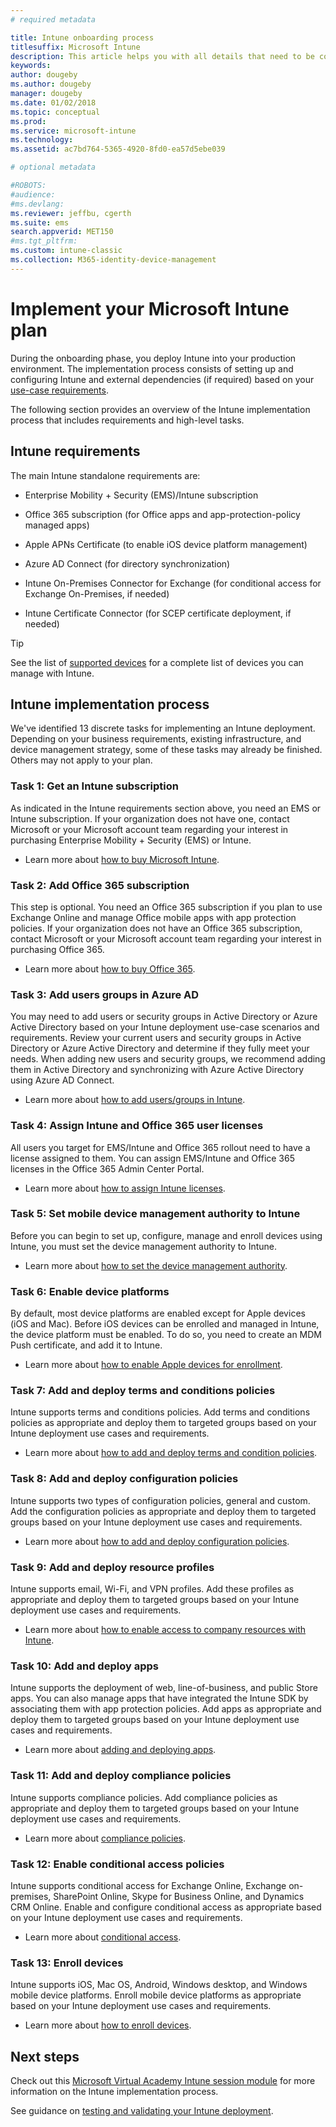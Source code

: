 ```yaml
---
# required metadata

title: Intune onboarding process
titlesuffix: Microsoft Intune
description: This article helps you with all details that need to be considered when you are on-boarding a Microsoft Intune cloud-only solution into your environment.
keywords:
author: dougeby
ms.author: dougeby
manager: dougeby
ms.date: 01/02/2018
ms.topic: conceptual
ms.prod:
ms.service: microsoft-intune
ms.technology:
ms.assetid: ac7bd764-5365-4920-8fd0-ea57d5ebe039

# optional metadata

#ROBOTS:
#audience:
#ms.devlang:
ms.reviewer: jeffbu, cgerth
ms.suite: ems
search.appverid: MET150
#ms.tgt_pltfrm:
ms.custom: intune-classic
ms.collection: M365-identity-device-management
---
```


# Implement your Microsoft Intune plan

During the onboarding phase, you deploy Intune into your production environment. The implementation process consists of setting up and configuring Intune and external dependencies (if required) based on your [use-case requirements](planning-guide-requirements.md).

The following section provides an overview of the Intune implementation process that includes requirements and high-level tasks.

## Intune requirements

The main Intune standalone requirements are:

-   Enterprise Mobility + Security (EMS)/Intune subscription

-   Office 365 subscription (for Office apps and app-protection-policy managed apps)

-   Apple APNs Certificate (to enable iOS device platform management)

-   Azure AD Connect (for directory synchronization)

-   Intune On-Premises Connector for Exchange (for conditional access for Exchange On-Premises, if needed)

-   Intune Certificate Connector (for SCEP certificate deployment, if needed)

>[!TIP]
> See the list of [supported devices](supported-devices-browsers.md) for a complete list of devices you can manage with Intune.

## Intune implementation process

We've identified 13 discrete tasks for implementing an Intune deployment. Depending on your business requirements, existing infrastructure, and device management strategy, some of these tasks may already be finished. Others may not apply to your plan.

### Task 1: Get an Intune subscription

As indicated in the Intune requirements section above, you need an EMS or Intune subscription. If your organization does not have one, contact Microsoft or your Microsoft account team regarding your interest in purchasing Enterprise Mobility + Security (EMS) or Intune.

-   Learn more about [how to buy Microsoft Intune](https://www.microsoft.com/cloud-platform/microsoft-intune-pricing).

### Task 2: Add Office 365 subscription

This step is optional. You need an Office 365 subscription if you plan to use Exchange Online and manage Office mobile apps with app protection policies. If your organization does not have an Office 365 subscription, contact Microsoft or your Microsoft account team regarding your interest in purchasing Office 365.

-   Learn more about [how to buy Office 365](https://products.office.com/business/compare-office-365-for-business-plans).

### Task 3: Add users groups in Azure AD

You may need to add users or security groups in Active Directory or Azure Active Directory based on your Intune deployment use-case scenarios and requirements. Review your current users and security groups in Active Directory or Azure Active Directory and determine if they fully meet your needs. When adding new users and security groups, we recommend adding them in Active Directory and synchronizing with Azure Active Directory using Azure AD Connect.


-   Learn more about [how to add users/groups in Intune](users-permissions-add.md).
<!---why not send them to the AAD connect topic? Question out to Andre: https://docs.microsoft.com/azure/active-directory/connect/active-directory-aadconnect--->



### Task 4: Assign Intune and Office 365 user licenses

All users you target for EMS/Intune and Office 365 rollout need to have a license assigned to them. You can assign EMS/Intune and Office 365 licenses in the Office 365 Admin Center Portal.

-   Learn more about [how to assign Intune licenses](licenses-assign.md).

### Task 5: Set mobile device management authority to Intune

Before you can begin to set up, configure, manage and enroll devices using Intune, you must set the device management authority to Intune.

-   Learn more about [how to set the device management authority](mdm-authority-set.md).

### Task 6: Enable device platforms

By default, most device platforms are enabled except for Apple devices (iOS and Mac). Before iOS devices can be enrolled and managed in Intune, the device platform must be enabled. To do so, you need to create an MDM Push certificate, and add it to Intune.

-   Learn more about [how to enable Apple devices for enrollment](apple-mdm-push-certificate-get.md).

### Task 7: Add and deploy terms and conditions policies

Intune supports terms and conditions policies. Add terms and conditions policies as appropriate and deploy them to targeted groups based on your Intune deployment use cases and requirements.

-   Learn more about [how to add and deploy terms and condition policies](terms-and-conditions-create.md).

### Task 8: Add and deploy configuration policies

Intune supports two types of configuration policies, general and custom. Add the configuration policies as appropriate and deploy them to targeted groups based on your Intune deployment use cases and requirements.

-   Learn more about [how to add and deploy configuration policies](device-profiles.md).

### Task 9: Add and deploy resource profiles

Intune supports email, Wi-Fi, and VPN profiles. Add these profiles as appropriate and deploy them to targeted groups based on your Intune deployment use cases and requirements.

-   Learn more about [how to enable access to company resources with Intune](device-profiles.md).

### Task 10: Add and deploy apps

Intune supports the deployment of web, line-of-business, and public Store apps. You can also manage apps that have integrated the Intune SDK by associating them with app protection policies. Add apps as appropriate and deploy them to targeted groups based on your Intune deployment use cases and requirements.

-   Learn more about [adding and deploying apps](app-management.md).

### Task 11: Add and deploy compliance policies

Intune supports compliance policies. Add compliance policies as appropriate and deploy them to targeted groups based on your Intune deployment use cases and requirements.

-   Learn more about [compliance policies](device-compliance.md).

### Task 12: Enable conditional access policies

Intune supports conditional access for Exchange Online, Exchange on-premises, SharePoint Online, Skype for Business Online, and Dynamics CRM Online. Enable and configure conditional access as appropriate based on your Intune deployment use cases and requirements.

-   Learn more about [conditional access](conditional-access.md).

### Task 13: Enroll devices

Intune supports iOS, Mac OS, Android, Windows desktop, and Windows mobile device platforms. Enroll mobile device platforms as appropriate based on your Intune deployment use cases and requirements.

-   Learn more about [how to enroll devices](device-enrollment.md).


## Next steps

Check out this [Microsoft Virtual Academy Intune session module](https://mva.microsoft.com/en-US/training-courses/deploying-microsoft-enterprise-mobility-suite-16408) for more information on the Intune implementation process.


See guidance on [testing and validating your Intune deployment](planning-guide-test-validation.md).

